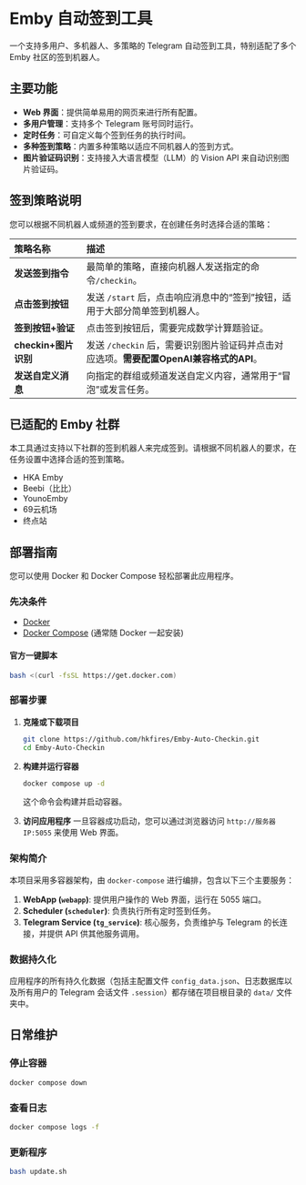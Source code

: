 # Emby 自动签到工具

一个支持多用户、多机器人、多策略的 Telegram 自动签到工具，特别适配了多个 Emby 社区的签到机器人。

## 主要功能

*   **Web 界面**：提供简单易用的网页来进行所有配置。
*   **多用户管理**：支持多个 Telegram 账号同时运行。
*   **定时任务**：可自定义每个签到任务的执行时间。
*   **多种签到策略**：内置多种策略以适应不同机器人的签到方式。
*   **图片验证码识别**：支持接入大语言模型（LLM）的 Vision API 来自动识别图片验证码。

## 签到策略说明

您可以根据不同机器人或频道的签到要求，在创建任务时选择合适的策略：

| 策略名称 | 描述 |
| :--- | :--- |
| **发送签到指令** | 最简单的策略，直接向机器人发送指定的命令`/checkin`。 |
| **点击签到按钮** | 发送 `/start` 后，点击响应消息中的“签到”按钮，适用于大部分简单签到机器人。 |
| **签到按钮+验证** | 点击签到按钮后，需要完成数学计算题验证。 |
| **checkin+图片识别** | 发送 `/checkin` 后，需要识别图片验证码并点击对应选项。**需要配置OpenAI兼容格式的API**。 |
| **发送自定义消息** | 向指定的群组或频道发送自定义内容，通常用于“冒泡”或发言任务。 |

## 已适配的 Emby 社群

本工具通过支持以下社群的签到机器人来完成签到。请根据不同机器人的要求，在任务设置中选择合适的签到策略。

*   HKA Emby
*   Beebi（比比）
*   YounoEmby
*   69云机场
*   终点站

## 部署指南

您可以使用 Docker 和 Docker Compose 轻松部署此应用程序。

### 先决条件

*   [Docker](https://docs.docker.com/get-docker/)
*   [Docker Compose](https://docs.docker.com/compose/install/) (通常随 Docker 一起安装)

#### 官方一键脚本

```bash
bash <(curl -fsSL https://get.docker.com)
```

### 部署步骤

1.  **克隆或下载项目**
    ```bash
    git clone https://github.com/hkfires/Emby-Auto-Checkin.git
    cd Emby-Auto-Checkin
    ```

2.  **构建并运行容器**
    ```bash
    docker compose up -d
    ```
    这个命令会构建并启动容器。

3.  **访问应用程序**
    一旦容器成功启动，您可以通过浏览器访问 `http://服务器IP:5055` 来使用 Web 界面。

### 架构简介

本项目采用多容器架构，由 `docker-compose` 进行编排，包含以下三个主要服务：

1.  **WebApp (`webapp`)**: 提供用户操作的 Web 界面，运行在 5055 端口。
2.  **Scheduler (`scheduler`)**: 负责执行所有定时签到任务。
3.  **Telegram Service (`tg_service`)**: 核心服务，负责维护与 Telegram 的长连接，并提供 API 供其他服务调用。

### 数据持久化

应用程序的所有持久化数据（包括主配置文件 `config_data.json`、日志数据库以及所有用户的 Telegram 会话文件 `.session`）都存储在项目根目录的 `data/` 文件夹中。

## 日常维护

### 停止容器

```bash
docker compose down
```

### 查看日志

```bash
docker compose logs -f
```

### 更新程序

```bash
bash update.sh
